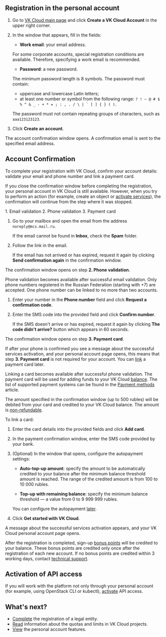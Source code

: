 ## Registration in the personal account

1. Go to [VK Cloud main page](https://mcs.mail.ru/en/) and click **Create a VK Cloud Account** in the upper right corner.
1. In the window that appears, fill in the fields:

    - **Work email**: your email address.

    <info>

    For some corporate accounts, special registration conditions are available. Therefore, specifying a work email is recommended.

    </info>

    - **Password**: a new password.

    <warn>

    The minimum password length is 8 symbols. The password must contain:

    - uppercase and lowercase Latin letters;
    - at least one number or symbol from the following range: ``? ! ~ @ # $ % ^ & _ - + * = ; : , . / \ | ` [ ] { } ( )``.

    The password must not contain repeating groups of characters, such as ``aaa123123123``.

    </warn>

1. Click **Create an account**.

The account confirmation window opens. A confirmation email is sent to the specified email address.

## Account Confirmation

To complete your registration with VK Cloud, confirm your account details: validate your email and phone number and link a payment card.

If you close the confirmation window before completing the registration, your personal account in VK Cloud is still available. However, when you try to perform an action (for example, create an object or [activate services](/en/base/account/start/activation)), the confirmation will continue from the step where it was stopped.

<tabs>
<tablist>
<tab>1. Email validation</tab>
<tab>2. Phone validation</tab>
<tab>3. Payment card
</tablist>
<tabpanel>

1. Go to your mailbox and open the email from the address `noreply@mcs.mail.ru`.

    If the email cannot be found in **Inbox**, check the **Spam** folder.

1. Follow the link in the email.

    If the email has not arrived or has expired, request it again by clicking **Send confirmation again** in the confirmation window.

The confirmation window opens on step **2. Phone validation**.

</tabpanel>
<tabpanel>

Phone validation becomes available after successful email validation. Only phone numbers registered in the Russian Federation (starting with +7) are accepted. One phone number can be linked to no more than two accounts.

1. Enter your number in the **Phone number** field and click **Request a confirmation code**.

1. Enter the SMS code into the provided field and click **Confirm number**.

    If the SMS doesn't arrive or has expired, request it again by clicking **The code didn't arrive?** button which appears in 60 seconds.

The confirmation window opens on step **3. Payment card**.

<info>

If after your phone is confirmed you see a message about the successful services activation, and your personal account page opens, this means that step **3. Payment card** is not required for your account. You can [link](../../../billing/operations/add-card) a payment card later.

</info>

</tabpanel>

<tabpanel>

Linking a card becomes available after successful phone validation. The payment card will be used for adding funds to your VK Cloud [balance](../../../billing/start/balance). The list of supported payment systems can be found in the [Payment methods](../../../billing/start/payment-methods) article.

<warn>

The amount specified in the confirmation window (up to 500 rubles) will be debited from your card and credited to your VK Cloud balance. The amount is [non-refundable](/en/base/account/start/activation#linking-a-bank-card).

</warn>

To link a card:

1. Enter the card details into the provided fields and click **Add card**.

1. In the payment confirmation window, enter the SMS code provided by your bank.

1. (Optional) In the window that opens, configure the autopayment settings:

    - **Auto-top-up amount**: specify the amount to be automatically credited to your balance after the minimum balance threshold amount is reached. The range of the credited amount is from 100 to 10 000 rubles.

    - **Top-up with remaining balance**: specify the minimum balance threshold — a value from 0 to 9 999 999 rubles.

    You can configure the autopayment [later](../../../billing/operations/add-card#auto-completion).

1. Click **Get started with VK Cloud**.

A message about the successful services activation appears, and your VK Cloud personal account page opens.

</tabpanel>
</tabs>

After the registration is completed, sign-up [bonus points](../../../billing/concepts/bonus) will be credited to your balance. These bonus points are credited only once after the registration of each new account. If no bonus points are credited within 3 working days, contact [technical support](/en/contacts).

## Activation of API access

If you will work with the platform not only through your personal account (for example, using OpenStack CLI or kubectl), [activate](/en/base/account/project/api/api-access) API access.

## What's next?

- [Complete](../corporate/) the registration of a legal entity.
- [Read](/en/base/account/concepts/quotasandlimits) information about the quotas and limits in VK Cloud projects.
- [View](/en/base/account) the personal account features.
